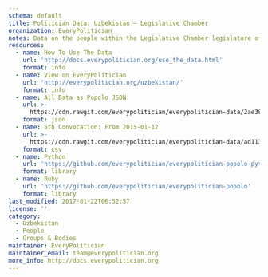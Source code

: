 ```yaml
---
schema: default
title: Politician Data: Uzbekistan — Legislative Chamber
organization: EveryPolitician
notes: Data on the people within the Legislative Chamber legislature of Uzbekistan.
resources:
  - name: How To Use The Data
    url: 'http://docs.everypolitician.org/use_the_data.html'
    format: info
  - name: View on EveryPolitician
    url: 'http://everypolitician.org/uzbekistan/'
    format: info
  - name: All Data as Popolo JSON
    url: >-
      https://cdn.rawgit.com/everypolitician/everypolitician-data/2ae384633d900f4116d289959e390ecacaf8b72a/data/Uzbekistan/Legislative_Chamber/ep-popolo-v1.0.json
    format: json
  - name: 5th Convocation: From 2015-01-12
    url: >-
      https://cdn.rawgit.com/everypolitician/everypolitician-data/ad11325e7f67cf8f4339dbcedf70bb8a9e377466/data/Uzbekistan/Legislative_Chamber/term-5.csv
    format: csv
  - name: Python
    url: 'https://github.com/everypolitician/everypolitician-popolo-python'
    format: library
  - name: Ruby
    url: 'https://github.com/everypolitician/everypolitician-popolo'
    format: library
last_modified: 2017-01-22T06:52:57
license: ''
category:
  - Uzbekistan
  - People
  - Groups & Bodies
maintainer: EveryPolitician
maintainer_email: team@everypolitician.org
more_info: http://docs.everypolitician.org
---
```


